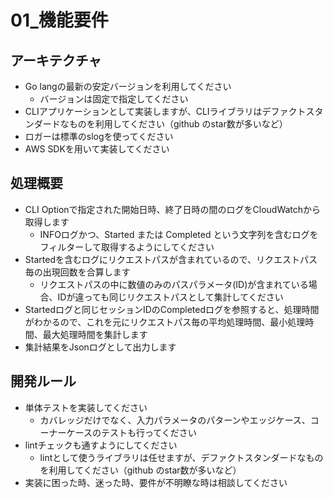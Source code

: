 # 01_機能要件

## アーキテクチャ

- Go langの最新の安定バージョンを利用してください
  - バージョンは固定で指定してください
- CLIアプリケーションとして実装しますが、CLIライブラリはデファクトスタンダードなものを利用してください（github のstar数が多いなど）
- ロガーは標準のslogを使ってください
- AWS SDKを用いて実装してください

## 処理概要

- CLI Optionで指定された開始日時、終了日時の間のログをCloudWatchから取得します
  - INFOログかつ、Started または Completed という文字列を含むログをフィルターして取得するようにしてください
- Startedを含むログにリクエストパスが含まれているので、リクエストパス毎の出現回数を合算します
  - リクエストパスの中に数値のみのパスパラメータ(ID)が含まれている場合、IDが違っても同じリクエストパスとして集計してください
- Startedログと同じセッションIDのCompletedログを参照すると、処理時間がわかるので、これを元にリクエストパス毎の平均処理時間、最小処理時間、最大処理時間を集計します
- 集計結果をJsonログとして出力します

## 開発ルール

- 単体テストを実装してください
  - カバレッジだけでなく、入力パラメータのパターンやエッジケース、コーナーケースのテストも行ってください
- lintチェックも通すようにしてください
  - lintとして使うライブラリは任せますが、デファクトスタンダードなものを利用してください（github のstar数が多いなど）
- 実装に困った時、迷った時、要件が不明瞭な時は相談してください
